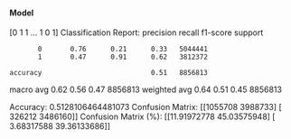 #### Model
[0 1 1 ... 1 0 1]
Classification Report:
              precision    recall  f1-score   support

           0       0.76      0.21      0.33   5044441
           1       0.47      0.91      0.62   3812372

    accuracy                           0.51   8856813
   macro avg       0.62      0.56      0.47   8856813
weighted avg       0.64      0.51      0.45   8856813

Accuracy: 0.5128106464481073
Confusion Matrix:
[[1055708 3988733]
 [ 326212 3486160]]
Confusion Matrix (%):
[[11.91972778 45.03575948]
 [ 3.68317588 39.36133686]]
